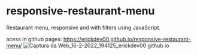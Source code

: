 # responsive-restaurant-menu
Restaurant menu, responsive and with filters using JavaScript.

acess in github pages: https://erickdev00.github.io/responsive-restaurant-menu/
![Captura da Web_16-2-2022_194125_erickdev00 github io](https://user-images.githubusercontent.com/91956493/154369769-a5998b9d-3391-43a6-9933-ce97edcebdb7.jpeg)
